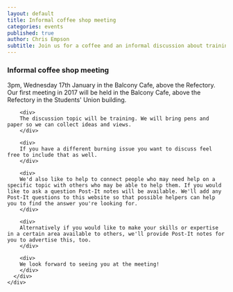 ```yaml
---
layout: default
title: Informal coffee shop meeting
categories: events
published: true
author: Chris Empson
subtitle: Join us for a coffee and an informal discussion about training.
---
```

<div class="container">
  <div class="row">
  <h3>Informal coffee shop meeting</h3>
  </div>

  <div class="row">
    <div class="panel panel-primary">
      <div class="panel-heading">
        3pm, Wednesday 17th January in the Balcony Cafe, above the Refectory.
      </div>
      <div class="panel-body">
        <div>
        Our first meeting in 2017 will be held in the Balcony Cafe, above the Refectory in the Students' Union building. 
        </div>

        <div>
        The discussion topic will be training. We will bring pens and paper so we can collect ideas and views.
        </div>

        <div>
        If you have a different burning issue you want to discuss feel free to include that as well.
        </div>

        <div>
        We'd also like to help to connect people who may need help on a specific topic with others who may be able to help them. If you would like to ask a question Post-It notes will be available. We'll add any Post-It questions to this website so that possible helpers can help you to find the answer you're looking for.
        </div>

        <div>
        Alternatively if you would like to make your skills or expertise in a certain area available to others, we'll provide Post-It notes for you to advertise this, too.
        </div>

        <div>
        We look forward to seeing you at the meeting!
        </div>
      </div>
    </div>
  </div>

</div>

